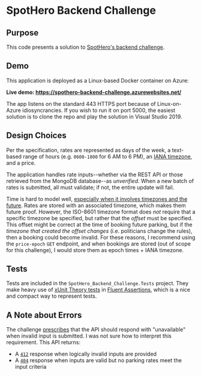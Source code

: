 # SpotHero Backend Challenge

## Purpose

This code presents a solution to [SpotHero's backend challenge](https://github.com/spothero/be-code-challenge).

## Demo

This application is deployed as a Linux-based Docker container on Azure:

**Live demo: https://spothero-backend-challenge.azurewebsites.net/**

The app listens on the standard 443 HTTPS port because of Linux-on-Azure idiosyncrancies. If you wish to run it on port 5000, the easiest solution is to clone the repo and play the solution in Visual Studio 2019. 

## Design Choices

Per the specification, rates are represented as days of the week, a text-based range of hours (e.g. `0600-1800` for 6 AM to 6 PM), an [IANA timezone](https://www.iana.org/time-zones), and a price.

The application handles rate inputs--whether via the REST API or those retrieved from the MongoDB database--as _unverified_. When a new batch of rates is submitted, all must validate; if not, the entire update will fail.

Time is hard to model well, [especially when it involves timezones and the future](https://codeblog.jonskeet.uk/2019/03/27/storing-utc-is-not-a-silver-bullet/). Rates are stored with an associated timezone, which makes them future proof. However, the ISO-8601 timezone format does *not* require that a specific timezone be specified, but rather that the _offset_ must be specified. This offset might be correct at the time of booking future parking, but if the _timezone that created the offset changes_ (i.e. politicians change the rules), then a booking could become invalid. For these reasons, I recommend using the `price-epoch` `GET` endpoint, and when bookings are stored (out of scope for this challenge), I would store them as epoch times + IANA timezone.

## Tests

Tests are included in the `SpotHero_Backend_Challenge.Tests` project. They make heavy use of [xUnit Theory tests](https://hovermind.com/xunit/fact-and-theory.html) in [Fluent Assertions](https://fluentassertions.com/), which is a nice and compact way to represent tests.

## A Note about Errors

The challenge [prescribes](https://github.com/spothero/be-code-challenge#response-requirements) that the API should respond with "unavailable" when invalid input is submitted. I was not sure how to interpret this requirement. This API returns:

  * A [`412`](https://httpstatuses.com/412) response when logically invalid inputs are provided
  * A [`404`](https://httpstatuses.com/404) response when inputs are valid but no parking rates meet the input criteria
